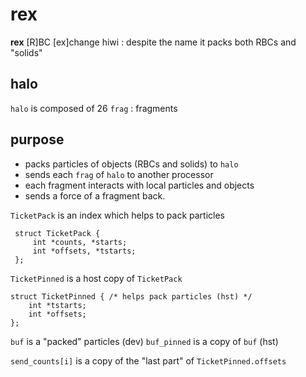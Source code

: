 # rex

**rex** [R]BC [ex]change hiwi : despite the name it packs both RBCs
and "solids"

## halo
`halo` is composed of 26 `frag` : fragments

## purpose

- packs particles of objects (RBCs and solids) to `halo`
- sends each `frag` of `halo` to another processor
- each fragment interacts with local particles and objects
- sends a force of a fragment back.

`TicketPack` is an index which helps to pack particles

	 struct TicketPack {
		 int *counts, *starts;
		 int *offsets, *tstarts;
	 };


`TicketPinned` is a host copy of `TicketPack`

	struct TicketPinned { /* helps pack particles (hst) */
		int *tstarts;
		int *offsets;
	};


`buf` is a "packed" particles (dev)
`buf_pinned` is a copy of `buf` (hst)

`send_counts[i]` is a copy of the "last part" of `TicketPinned.offsets`

